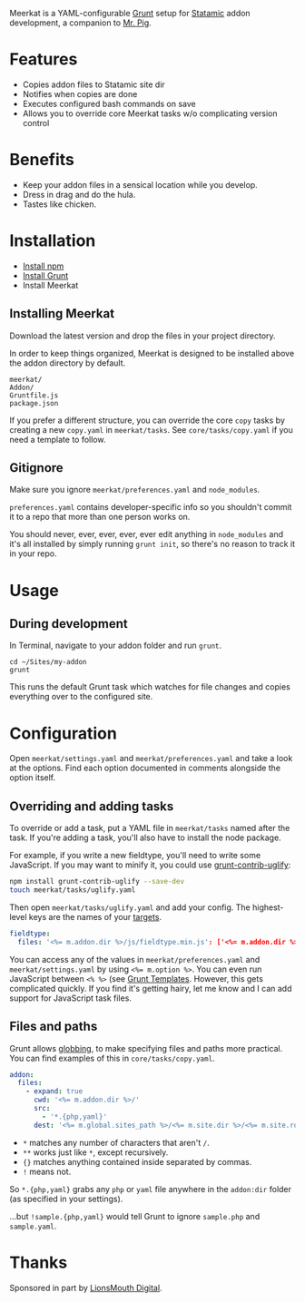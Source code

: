 Meerkat is a YAML-configurable [Grunt][grunt] setup for [Statamic][statamic] addon development, a
companion to [Mr. Pig][mr-pig].




# Features
- Copies addon files to Statamic site dir
- Notifies when copies are done
- Executes configured bash commands on save
- Allows you to override core Meerkat tasks w/o complicating version control




# Benefits
- Keep your addon files in a sensical location while you develop.
- Dress in drag and do the hula.
- Tastes like chicken.




# Installation
- [Install npm][npm-installation]
- [Install Grunt][grunt-installation]
- Install Meerkat

## Installing Meerkat
Download the latest version and drop the files in your project directory.

<aside>
In order to keep things organized, Meerkat is designed to be installed above the addon directory
by default.

```language-files
meerkat/
Addon/
Gruntfile.js
package.json
```

If you prefer a different structure, you can override the core `copy` tasks by creating a new
`copy.yaml` in `meerkat/tasks`. See `core/tasks/copy.yaml` if you need a template to follow.
</aside>


## Gitignore
Make sure you ignore `meerkat/preferences.yaml` and `node_modules`.

`preferences.yaml` contains developer-specific info so you shouldn't commit it to a repo that more
than one person works on.

You should never, ever, ever, ever, ever edit anything in `node_modules` and it's all installed by
simply running `grunt init`, so there's no reason to track it in your repo.




# Usage
## During development
In Terminal, navigate to your addon folder and run `grunt`.

```shell
cd ~/Sites/my-addon
grunt
```

This runs the default Grunt task which watches for file changes and copies everything over to the
configured site.




# Configuration
Open `meerkat/settings.yaml` and `meerkat/preferences.yaml` and take a look at the options. Find
each option documented in comments alongside the option itself.

## Overriding and adding tasks
To override or add a task, put a YAML file in `meerkat/tasks` named after the task. If you're adding
a task, you'll also have to install the node package.

For example, if you write a new fieldtype, you'll need to write some JavaScript. If you may want to
minify it, you could use [grunt-contrib-uglify][grunt-contrib-uglify]:

```sh
npm install grunt-contrib-uglify --save-dev
touch meerkat/tasks/uglify.yaml
```

Then open `meerkat/tasks/uglify.yaml` and add your config. The highest-level keys are the names of
your [targets][grunt-targets].

```yaml
fieldtype:
  files: '<%= m.addon.dir %>/js/fieldtype.min.js': ['<%= m.addon.dir %>/js/fieldtype.js']
```

You can access any of the values in `meerkat/preferences.yaml` and `meerkat/settings.yaml` by using
`<%= m.option %>`. You can even run JavaScript between `<% %>` (see
[Grunt Templates][grunt-templates]. However, this gets complicated
quickly. If you find it's getting hairy, let me know and I can add support for JavaScript task files.


## Files and paths
Grunt allows [globbing][grunt-globbing], to make specifying
files and paths more practical. You can find examples of this in `core/tasks/copy.yaml`.

```yaml
addon:
  files:
    - expand: true
      cwd: '<%= m.addon.dir %>/'
      src:
        - '*.{php,yaml}'
      dest: '<%= m.global.sites_path %>/<%= m.site.dir %>/<%= m.site.root %>/_add-ons/<%= m.addon.dir %>/'
```

- `*` matches any number of characters that aren't `/`.
- `**` works just like `*`, except recursively.
- `{}` matches anything contained inside separated by commas.
- `!` means not.

So `*.{php,yaml}` grabs any `php` or `yaml` file anywhere in the `addon:dir` folder (as specified
in your settings).

…but `!sample.{php,yaml}` would tell Grunt to ignore `sample.php` and `sample.yaml`.




# Thanks
Sponsored in part by [LionsMouth Digital][lmd].




[grunt]: http://gruntjs.com/
[grunt-contrib-uglify]: https://github.com/gruntjs/grunt-contrib-uglify
[grunt-globbing]: http://gruntjs.com/configuring-tasks#globbing-patterns
[grunt-installation]: http://gruntjs.com/getting-started
[grunt-targets]: http://gruntjs.com/creating-tasks#multi-tasks
[grunt-templates]: http://gruntjs.com/configuring-tasks#templates
[lmd]: http://lionsmouthdigital.com
[mr-pig]: https://github.com/thefriendlybeasts/mr_pig
[npm-installation]: https://docs.npmjs.com/getting-started/installing-node
[statamic]: http://statamic.com/
